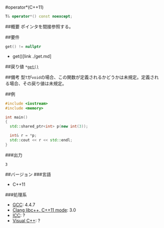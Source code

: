 #operator*(C++11)
```cpp
T& operator*() const noexcept;
```

##概要
ポインタを間接参照する。


##要件

```cpp
get() != nullptr
```
* get()[link ./get.md]


##戻り値
`*`[`get()`](./get.md)


##備考
型`T`が`void`の場合、この関数が定義されるかどうかは未規定。定義される場合、その戻り値は未規定。


##例
```cpp
#include <iostream>
#include <memory>

int main()
{
  std::shared_ptr<int> p(new int(3));

  int& r = *p;
  std::cout << r << std::endl;
}
```

###出力
```
3
```

##バージョン
###言語
- C++11

###処理系
- [GCC](/implementation#gcc.md): 4.4.7
- [Clang libc++, C++11 mode](/implementation#clang.md): 3.0
- [ICC](/implementation#icc.md): ?
- [Visual C++](/implementation#visual_cpp.md): ?
